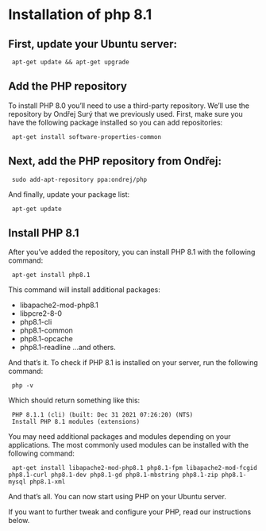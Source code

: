 # Installation of php 8.1


## First, update your Ubuntu server:


     apt-get update && apt-get upgrade
     

## Add the PHP repository

To install PHP 8.0 you’ll need to use a third-party repository. We’ll use the repository by Ondřej Surý that we previously used.
First, make sure you have the following package installed so you can add repositories:

     apt-get install software-properties-common
     
## Next, add the PHP repository from Ondřej:

     sudo add-apt-repository ppa:ondrej/php
     
And finally, update your package list:

     apt-get update

## Install PHP 8.1

After you’ve added the repository, you can install PHP 8.1 with the following command:

     apt-get install php8.1
     
     
This command will install additional packages:

* libapache2-mod-php8.1
* libpcre2-8-0
* php8.1-cli
* php8.1-common
* php8.1-opcache
* php8.1-readline
…and others.

And that’s it. To check if PHP 8.1 is installed on your server, run the following command:

     php -v
     
Which should return something like this:

     PHP 8.1.1 (cli) (built: Dec 31 2021 07:26:20) (NTS)
     Install PHP 8.1 modules (extensions)
     
You may need additional packages and modules depending on your applications. The most commonly used modules can be installed with the following command:

     apt-get install libapache2-mod-php8.1 php8.1-fpm libapache2-mod-fcgid php8.1-curl php8.1-dev php8.1-gd php8.1-mbstring php8.1-zip php8.1-mysql php8.1-xml
     
     
And that’s all. You can now start using PHP on your Ubuntu server.

If you want to further tweak and configure your PHP, read our instructions below.

